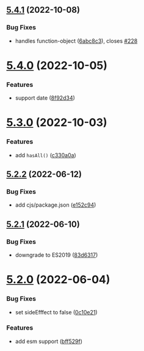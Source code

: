## [5.4.1](https://github.com/unional/satisfier/compare/v5.4.0...v5.4.1) (2022-10-08)


### Bug Fixes

* handles function-object ([6abc8c3](https://github.com/unional/satisfier/commit/6abc8c3497c440dfac66336a50fd6f56efc38bac)), closes [#228](https://github.com/unional/satisfier/issues/228)

# [5.4.0](https://github.com/unional/satisfier/compare/v5.3.0...v5.4.0) (2022-10-05)


### Features

* support date ([8f92d34](https://github.com/unional/satisfier/commit/8f92d3426456233f3207947789f08e6546205156))

# [5.3.0](https://github.com/unional/satisfier/compare/v5.2.2...v5.3.0) (2022-10-03)


### Features

* add `hasAll()` ([c330a0a](https://github.com/unional/satisfier/commit/c330a0aeb856a02f9446f1386cb1b441e1eda6d7))

## [5.2.2](https://github.com/unional/satisfier/compare/v5.2.1...v5.2.2) (2022-06-12)


### Bug Fixes

* add cjs/package.json ([e152c94](https://github.com/unional/satisfier/commit/e152c948700f323c1212ffcf90be94a9d5d5a322))

## [5.2.1](https://github.com/unional/satisfier/compare/v5.2.0...v5.2.1) (2022-06-10)


### Bug Fixes

* downgrade to ES2019 ([83d6317](https://github.com/unional/satisfier/commit/83d631789e5f065021b8eb871964fcb53f2695f4))

# [5.2.0](https://github.com/unional/satisfier/compare/v5.1.4...v5.2.0) (2022-06-04)


### Bug Fixes

* set sideEfffect to false ([0c10e21](https://github.com/unional/satisfier/commit/0c10e217ad70b1e7cf92f1acc06ca9d7cc94182d))


### Features

* add esm support ([bff529f](https://github.com/unional/satisfier/commit/bff529f5a0c416543615feb094be5d958bf9e29b))
